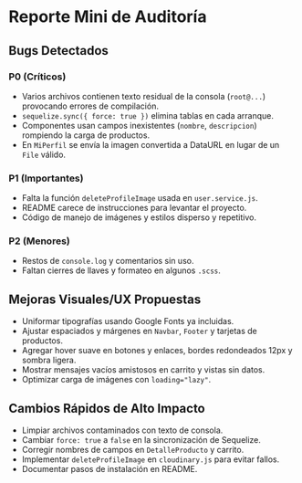 # Reporte Mini de Auditoría

## Bugs Detectados

### P0 (Críticos)
- Varios archivos contienen texto residual de la consola (`root@...`) provocando errores de compilación.
- `sequelize.sync({ force: true })` elimina tablas en cada arranque.
- Componentes usan campos inexistentes (`nombre`, `descripcion`) rompiendo la carga de productos.
- En `MiPerfil` se envía la imagen convertida a DataURL en lugar de un `File` válido.

### P1 (Importantes)
- Falta la función `deleteProfileImage` usada en `user.service.js`.
- README carece de instrucciones para levantar el proyecto.
- Código de manejo de imágenes y estilos disperso y repetitivo.

### P2 (Menores)
- Restos de `console.log` y comentarios sin uso.
- Faltan cierres de llaves y formateo en algunos `.scss`.

## Mejoras Visuales/UX Propuestas
- Uniformar tipografías usando Google Fonts ya incluidas.
- Ajustar espaciados y márgenes en `Navbar`, `Footer` y tarjetas de productos.
- Agregar hover suave en botones y enlaces, bordes redondeados 12px y sombra ligera.
- Mostrar mensajes vacíos amistosos en carrito y vistas sin datos.
- Optimizar carga de imágenes con `loading="lazy"`.

## Cambios Rápidos de Alto Impacto
- Limpiar archivos contaminados con texto de consola.
- Cambiar `force: true` a `false` en la sincronización de Sequelize.
- Corregir nombres de campos en `DetalleProducto` y carrito.
- Implementar `deleteProfileImage` en `cloudinary.js` para evitar fallos.
- Documentar pasos de instalación en README.

